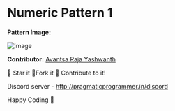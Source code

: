 # Numeric Pattern 1

**Pattern Image:**

![image](https://github.com/R-Yash/Python-beginner-scripts/blob/main/Patterns/Numeric%20Patterns/img/numericpattern2.PNG)

**Contributor:** [Avantsa Raja Yashwanth](https://github.com/R-Yash)

:star2: Star it :fork_and_knife:Fork it :handshake: Contribute to it!

Discord server - http://pragmaticprogrammer.in/discord

Happy Coding :purple_heart:
